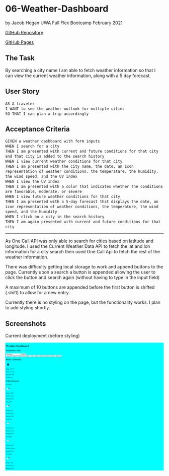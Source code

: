 # 06-Weather-Dashboard

by Jacob Hegan
UWA Full Flex Bootcamp February 2021

[GitHub Repository](https://github.com/heganjr/06-weather-dashboard-JH)

[GitHub Pages](https://heganjr.github.io/06-weather-dashboard-JH/)

## The Task

By searching a city name I am able to fetch weather information so that I can view the current weather information, along with a 5 day forecast.

## User Story

```
AS A traveler
I WANT to see the weather outlook for multiple cities
SO THAT I can plan a trip accordingly
```

## Acceptance Criteria

```
GIVEN a weather dashboard with form inputs
WHEN I search for a city
THEN I am presented with current and future conditions for that city and that city is added to the search history
WHEN I view current weather conditions for that city
THEN I am presented with the city name, the date, an icon representation of weather conditions, the temperature, the humidity, the wind speed, and the UV index
WHEN I view the UV index
THEN I am presented with a color that indicates whether the conditions are favorable, moderate, or severe
WHEN I view future weather conditions for that city
THEN I am presented with a 5-day forecast that displays the date, an icon representation of weather conditions, the temperature, the wind speed, and the humidity
WHEN I click on a city in the search history
THEN I am again presented with current and future conditions for that city
```

---

As One Call API was only able to search for cities based on latitude and longitude. I used the Current Weather Data API to fetch the lat and lon information for a city search then used One Call Api to fetch the rest of the weather information.

There was difficulty getting local storage to work and append buttons to the page. Currently upon a search a button is appended allowing the user to click the button and search again (without having to type in the input field)

A maximum of 10 buttons are appended before the first button is shifted (.shift) to allow for a new entry.

Currently there is no styling on the page, but the functionality works. I plan to add styling shortly.

## Screenshots

Current deployment (before styling)

![screen-shot](./assets/images/screenshot.png)